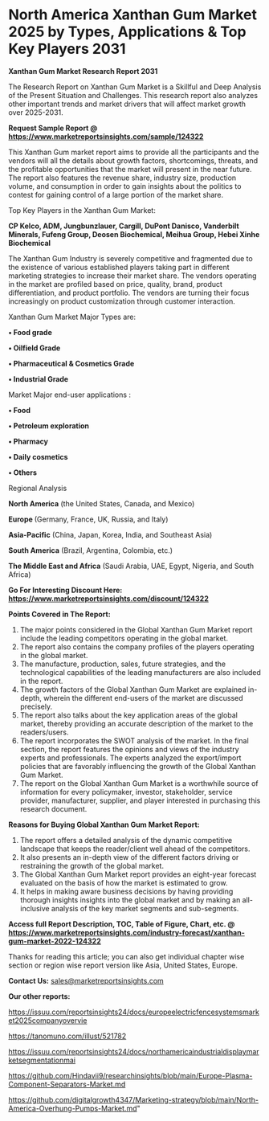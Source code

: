 # North America Xanthan Gum Market 2025 by Types, Applications & Top Key Players 2031

<strong>Xanthan Gum Market Research Report 2031</strong>

The Research Report on Xanthan Gum Market is a Skillful and Deep Analysis of the Present Situation and Challenges. This research report also analyzes other important trends and market drivers that will affect market growth over 2025-2031.

<strong>Request Sample Report @ <a href=https://www.marketreportsinsights.com/sample/124322>https://www.marketreportsinsights.com/sample/124322</a></strong>

This Xanthan Gum market report aims to provide all the participants and the vendors will all the details about growth factors, shortcomings, threats, and the profitable opportunities that the market will present in the near future. The report also features the revenue share, industry size, production volume, and consumption in order to gain insights about the politics to contest for gaining control of a large portion of the market share.

Top Key Players in the Xanthan Gum Market:

<strong>CP Kelco, ADM, Jungbunzlauer, Cargill, DuPont Danisco, Vanderbilt Minerals, Fufeng Group, Deosen Biochemical, Meihua Group, Hebei Xinhe Biochemical</strong>

The Xanthan Gum Industry is severely competitive and fragmented due to the existence of various established players taking part in different marketing strategies to increase their market share. The vendors operating in the market are profiled based on price, quality, brand, product differentiation, and product portfolio. The vendors are turning their focus increasingly on product customization through customer interaction.

Xanthan Gum Market Major Types are:

<strong>• Food grade

• Oilfield Grade

• Pharmaceutical & Cosmetics Grade

• Industrial Grade</strong>

Market Major end-user applications :

<strong>• Food

• Petroleum exploration

• Pharmacy

• Daily cosmetics

• Others</strong>

Regional Analysis

</u><strong><b>North America</b></strong> (the United States, Canada, and Mexico)

<strong><b>Europe </b></strong>(Germany, France, UK, Russia, and Italy)

<strong><b>Asia-Pacific</b></strong> (China, Japan, Korea, India, and Southeast Asia)

<strong><b>South America</b></strong> (Brazil, Argentina, Colombia, etc.)

<strong><b>The Middle East and Africa</b></strong> (Saudi Arabia, UAE, Egypt, Nigeria, and South Africa)

<strong>Go For Interesting Discount Here: <a href=https://www.marketreportsinsights.com/discount/124322>https://www.marketreportsinsights.com/discount/124322</a></strong>

<strong>Points Covered in The Report:</strong>
<ol>
  <li>The major points considered in the Global Xanthan Gum Market report include the leading competitors operating in the global market.</li>
  <li>The report also contains the company profiles of the players operating in the global market.</li>
  <li>The manufacture, production, sales, future strategies, and the technological capabilities of the leading manufacturers are also included in the report.</li>
  <li>The growth factors of the Global Xanthan Gum Market are explained in-depth, wherein the different end-users of the market are discussed precisely.</li>
  <li>The report also talks about the key application areas of the global market, thereby providing an accurate description of the market to the readers/users.</li>
  <li>The report incorporates the SWOT analysis of the market. In the final section, the report features the opinions and views of the industry experts and professionals. The experts analyzed the export/import policies that are favorably influencing the growth of the Global Xanthan Gum Market.</li>
  <li>The report on the Global Xanthan Gum Market is a worthwhile source of information for every policymaker, investor, stakeholder, service provider, manufacturer, supplier, and player interested in purchasing this research document.</li>
</ol>
<strong>Reasons for Buying Global Xanthan Gum Market Report:</strong>

<ol>
  <li>The report offers a detailed analysis of the dynamic competitive landscape that keeps the reader/client well ahead of the competitors.</li>
  <li>It also presents an in-depth view of the different factors driving or restraining the growth of the global market.</li>
  <li>The Global Xanthan Gum Market report provides an eight-year forecast evaluated on the basis of how the market is estimated to grow.</li>
  <li>It helps in making aware business decisions by having providing thorough insights insights into the global market and by making an all-inclusive analysis of the key market segments and sub-segments.</li>
</ol>
<strong>Access full Report Description, TOC, Table of Figure, Chart, etc. @ <a href=https://www.marketreportsinsights.com/industry-forecast/xanthan-gum-market-2022-124322>https://www.marketreportsinsights.com/industry-forecast/xanthan-gum-market-2022-124322</a></strong>


Thanks for reading this article; you can also get individual chapter wise section or region wise report version like Asia, United States, Europe.

<strong>Contact Us:</strong>
sales@marketreportsinsights.com

<strong>Our other reports:</strong>

<a href=https://issuu.com/reportsinsights24/docs/europeelectricfencesystemsmarket2025companyovervie>https://issuu.com/reportsinsights24/docs/europeelectricfencesystemsmarket2025companyovervie</a>

<a href=https://tanomuno.com/illust/521782>https://tanomuno.com/illust/521782</a>

<a href=https://issuu.com/reportsinsights24/docs/northamericaindustrialdisplaymarketsegmentationmai>https://issuu.com/reportsinsights24/docs/northamericaindustrialdisplaymarketsegmentationmai</a>

<a href=https://github.com/Hindavii9/researchinsights/blob/main/Europe-Plasma-Component-Separators-Market.md>https://github.com/Hindavii9/researchinsights/blob/main/Europe-Plasma-Component-Separators-Market.md</a>

<a href=https://github.com/digitalgrowth4347/Marketing-strategy/blob/main/North-America-Overhung-Pumps-Market.md>https://github.com/digitalgrowth4347/Marketing-strategy/blob/main/North-America-Overhung-Pumps-Market.md</a>"
